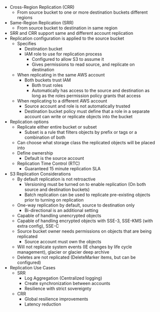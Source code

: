 - Cross-Region Replication (CRR)
	- From source bucket to one or more destination buckets different regions
- Same-Region Replication (SRR)
	- From source bucket to destination in same region
- SRR and CRR support same and different account replication
- Replication configuration is applied to the source bucket
	- Specifies
		- Destination bucket
		- IAM role to use for replication process
			- Configured to allow S3 to assume it
			- Gives permissions to read source, and replicate on destination
	- When replicating in the same AWS account
		- Both buckets trust IAM
			- Both trust roles
			- Automatically has access to the source and destination as long as the roles permission policy grants that access
	- When replicating to a different AWS account
		- Source account and role is not automatically trusted
		- Destination bucket policy must define that a role in a separate account can write or replicate objects into the bucket
- Replication options
	- Replicate either entire bucket or subset
		- Subset is a rule that filters objects by prefix or tags or a combination of both
	- Can choose what storage class the replicated objects will be placed into
	- Define ownership
		- Default is the source account
	- Replication Time Control (RTC)
		- Guaranteed 15 minute replication SLA
- S3 Replication Considerations
	- By default replication is not retroactive
		- Versioning must be turned on to enable replication (On both source and destination buckets)
		- Batch replication can be used to replicate pre-existing objects prior to turning on replication
	- One-way replication by default, source to destination only
		- Bi-directional is an additional setting
	- Capable of handling unencrypted objects
	- Capable of handling encrypted objects with SSE-3, SSE-KMS (with extra config), SSE-C
	- Source bucket owner needs permissions on objects that are being replicated
		- Source account must own the objects
	- Will not replicate system events (IE changes by life cycle management), glacier or glacier deep archive
	- Deletes are not replicated (DeleteMarker items, but can be configured)
- Replication Use Cases
	- SRR
		- Log Aggregation (Centralized logging)
		- Create synchronization between accounts
		- Resilience with strict sovereignty
	- CRR
		- Global resilience improvements
		- Latency reduction